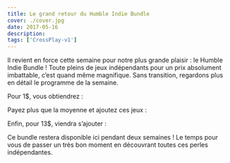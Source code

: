 ```yaml
---
title: Le grand retour du Humble Indie Bundle
cover: ./cover.jpg
date: 2017-05-16
description: 
tags: ['CrossPlay-v1']
---
```

Il revient en force cette semaine pour notre plus grande plaisir : le Humble Indie Bundle ! Toute pleins de jeux indépendants pour un prix absolument imbattable, c’est quand même magnifique. Sans transition, regardons plus en détail le programme de la semaine.

Pour 1$, vous obtiendrez :

Payez plus que la moyenne et ajoutez ces jeux :

Enfin, pour 13$, viendra s’ajouter :

Ce bundle restera disponible ici pendant deux semaines ! Le temps pour vous de passer un très bon moment en découvrant toutes ces perles indépendantes.

